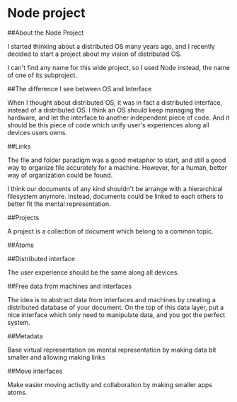 # Node project

##About the Node Project

I started thinking about a distributed OS many years ago, and I recently decided to start a project about my vision of distributed OS.

I can't find any name for this wide project, so I used Node instead, the name of one of its subproject.

##The difference I see between OS and Interface

When I thought about distributed OS, it was in fact a distributed interface, instead of a distributed OS.
I think an OS should keep managing the hardware, and let the interface to another independent piece of code.
And it should be this piece of code which unify user's experiences along all devices users owns.

##Links

The file and folder paradigm was a good metaphor to start, and still a good way to organize file accurately for a machine.
However, for a human, better way of organization could be found.

I think our documents of any kind shouldn't be arrange with a hierarchical filesystem anymore. Instead, documents could be linked to each others to better fit the mental representation.


##Projects

A project is a collection of document which belong to a common topic.

##Atoms

##Distributed interface

The user experience should be the same along all devices.


##Free data from machines and interfaces

The idea is to abstract data from interfaces and machines by creating a distributed database of your document.
On the top of this data layer, put a nice interface which only need to manipulate data, and you got the perfect system.

##Metadata

Base virtual representation on mental representation by making data bit smaller and allowing making links

##Move interfaces

Make easier moving activity and collaboration by making smaller apps atoms.




